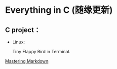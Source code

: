 # Everything in C (随缘更新)

## C project：

   * Linux:
  
      Tiny Flappy Bird in Terminal.
     
[Mastering Markdown](https://guides.github.com/features/mastering-markdown/)
